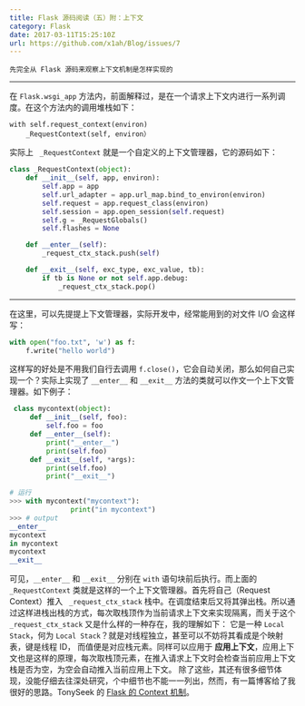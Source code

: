 ```yaml
---  
title: Flask 源码阅读（五）附：上下文  
category: Flask  
date: 2017-03-11T15:25:10Z   
url: https://github.com/x1ah/Blog/issues/7  
---
```


    先完全从 Flask 源码来观察上下文机制是怎样实现的

------------------------------------------------------

在 `Flask.wsgi_app` 方法内，前面解释过，是在一个请求上下文内进行一系列调度。在这个方法内的调用堆栈如下：
```
with self.request_context(environ)
    _RequestContext(self, environ）
```
实际上 ` _RequestContext` 就是一个自定义的上下文管理器，它的源码如下：
```python
class _RequestContext(object):
    def __init__(self, app, environ):
        self.app = app
        self.url_adapter = app.url_map.bind_to_environ(environ)
        self.request = app.request_class(environ)
        self.session = app.open_session(self.request)
        self.g = _RequestGlobals()
        self.flashes = None

    def __enter__(self):
        _request_ctx_stack.push(self)

    def __exit__(self, exc_type, exc_value, tb):
        if tb is None or not self.app.debug:
            _request_ctx_stack.pop()
```

----------------------

在这里，可以先提提上下文管理器，实际开发中，经常能用到的对文件 I/O 会这样写：
```python
with open("foo.txt", 'w') as f:
    f.write("hello world")
```
这样写的好处是不用我们自行去调用 `f.close()`，它会自动关闭，那么如何自己实现一个？实际上实现了 `__enter__` 和 `__exit__` 方法的类就可以作文一个上下文管理器。如下例子：
```python
 class mycontext(object):    
     def __init__(self, foo):
         self.foo = foo
     def __enter__(self):
         print("__enter__")
         print(self.foo)
     def __exit__(self, *args):
         print(self.foo)          
         print("__exit__") 

# 运行
>>> with mycontext("mycontext"):
               print("in mycontext")
>>> # output
__enter__
mycontext
in mycontext
mycontext
__exit__
```
可见，`__enter__` 和 `__exit__` 分别在 `with` 语句块前后执行。而上面的 ` _RequestContext` 类就是这样的一个上下文管理器。首先将自己（Request Context）推入 ` _request_ctx_stack` 栈中。在调度结束后又将其弹出栈。所以通过这样进栈出栈的方式，每次取栈顶作为当前请求上下文来实现隔离，而关于这个 ` _request_ctx_stack` 又是什么样的一种存在，我的理解如下：
它是一种 `Local Stack`，何为 `Local Stack`？就是对线程独立，甚至可以不妨将其看成是个映射表，键是线程 ID， 而值便是对应栈元素。同样可以应用于 **应用上下文**，应用上下文也是这样的原理，每次取栈顶元素，在推入请求上下文时会检查当前应用上下文栈是否为空，为空会自动推入当前应用上下文。
除了这些，其还有很多细节体现，没能仔细去往深处研究，个中细节也不能一一列出，然而，有一篇博客给了我很好的思路。TonySeek 的 [Flask 的 Context 机制](https://blog.tonyseek.com/post/the-context-mechanism-of-flask/)。
